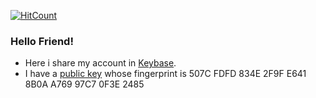 [![HitCount](http://hits.dwyl.com/d4rk6h05t/dark-sniffer.svg)](http://hits.dwyl.com/d4rk6h05t/dark-sniffer)

### Hello Friend!

  * Here i share my account in [Keybase](https://keybase.io/d4rk6h05t).
  * I have a [public key](https://gist.github.com/d4rk6h05t/b069368838e2f39782301c7fbd7bd3dc) whose fingerprint is 507C FDFD 834E 2F9F E641  8B0A A769 97C7 0F3E 2485
 
